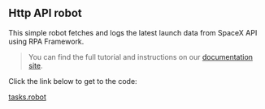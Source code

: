 ## Http API robot

This simple robot fetches and logs the latest launch data from SpaceX API using RPA Framework.

> You can find the full tutorial and instructions on our [documentation site](https://robocorp.com/docs/development-howtos/http/http-api-robot-tutorial).

Click the link below to get to the code:

[tasks.robot](./tasks.robot)
